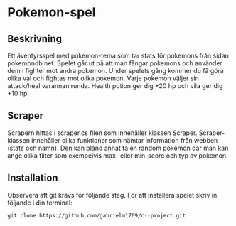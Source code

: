 # Pokemon-spel 
## Beskrivning
Ett äventyrsspel med pokemon-tema som tar stats för pokemons från sidan pokemondb.net. Spelet går ut på att man fångar pokemons och använder dem i fighter mot andra pokemon. Under spelets gång kommer du få göra olika val och fightas mot olika pokemon. Varje pokemon väljer sin attack/heal varannan runda. Health potion ger dig +20 hp och vila ger dig +10 hp.       

## Scraper 
Scrapern hittas i scraper.cs filen som innehåller klassen Scraper. Scraper-klassen innehåller olika funktioner som hämtar information från webben (stats och namn). Den kan bland annat ta en random pokemon där man kan ange olika filter som exempelvis max- eller min-score och typ av pokemon.     

## Installation
Observera att git krävs för följande steg. 
För att installera spelet skriv in följande i din terminal: 
```
git clone https://github.com/gabrielm1709/c--project.git
```

